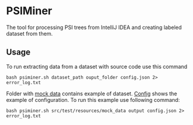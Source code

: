 # PSIMiner

The tool for processing PSI trees from IntelliJ IDEA and creating labeled dataset from them.

## Usage

To run extracting data from a dataset with source code use this command
```shell
bash psiminer.sh dataset_path ouput_folder config.json 2> error_log.txt
```

Folder with [mock data](src/test/resources/mock_data) contains example of dataset.
[Config](config.json) shows the example of configuration.
To run this example use following command:
```shell
bash psiminer.sh src/test/resources/mock_data output config.json 2> error_log.txt
```
